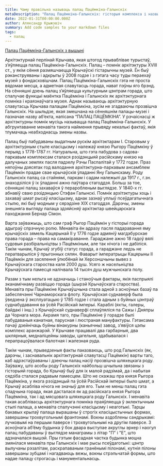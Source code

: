 ```yaml
---
title: Чаму правільна называць палац Пацёмкіна-Галынскіх
metaDescription: "Палац Пацёмкіна-Галынскіх: гісторыя комплекса і назвы"
date: 2022-01-31T00:00:00.000Z
author: Аляксандр Крыжэвіч
summary: Add code samples to your markdown files
tags:
  - палац
---
```

[Палац Пацёмкіна-Галынскіх з вышыні](/static/img/posts/palace/hero.jpg)

Архітэктурнай перлінай Крычава, якая штогод прываблівае турыстаў,
з’яўляецца палац Пацёмкіна-Галынскіх. Палац – помнік архітэктуры
XVIII ст., у якім сёння размяшчаецца Крычаўскі гістарычны музей. Ён быў
рэканструяваны і адкрыты ў 2008 годзе і з гэтага часу туды пераехаў музей з
фондасховішчам. Палац Пацёмкіна-Галынскіх гэта не проста вядомае месца,
а адметная славутасць горада, нават пэўны яго брэнд. На сённяшні дзень
палац з’яўляецца культурным цэнтрам горада, што спалучае функцыі
маёнтка Пацёмкіна і Галынскіх як архітэктурнага помніка і краязнаўчага
музея. Аднак называюць архітэктурную славутасць Крычава палацам
Пацёмкіна, зусім не згадваючы прозвішча Галынскіх. На шыльдзе, якая
змешчана на сённяшнім палацы-музеі і пазначае назву аб’екта, напісана
“ПАЛАЦ ПАЦЁМКІНА”. У рэчаіснасці ж архітэктурны помнік мусіць
называцца палац Пацёмкіна-Галынскіх. У абгрунтаванне менавіта такога
наймення прывяду некалькі фактаў, якія тлумачаць неабходнасць змены
назвы.

Палац быў пабудаваны выдатным рускім архітэктарам І. Старовым у
архітэктурным стыле класіцызму і належаў князю Рыгору Пацёмкіну ў
перыяд з 1778-1787 гг. Натуральна, што гэта пабудова з садова-паркавым
комплексам сталася рэзідэнцыяй расійскаму князю на далучаных землях
пасля падзелу Рэчы Паспалітай у 1772 годзе. Праз няпоўны дзясятак год
валодання архітэктурна-паркавым ансамблем Пацёмкін прадае свае
крычаўскія ўладанні Яну Галынскаму. Роду Галынскіх палац са стайнямі,
паркам і садам належылі да 1917 г., г.зн. знаходзіліся ў іх ўладанні ажно
паўтара стагоддзя. Больш за тое, сённяшні палац захаваўся ў пераробленым
выглядзе. У 1840-х гг. абнавіў сваю рэзідэнцыю Стэфан Галынскі. Помнік
архітэктуры хоць і захаваў шмат рысаў класіцызму, аднак зазнаў уплыў
псеўдагатычнага стылю, які быў модным у сярэдзіне ХІХ стагоддзя. Дарэчы,
змены знешняга выгляду палаца здзяйсняў архітэктар швейцарскага
паходжання Бернар Сімон.

Варта заўважыць, што сам граф Рыгор Пацёмкін у гісторыі горада
адыграў спрэчную ролю. Менавіта ён адразу пасля падаравання яму
крычаўскіх зямель Кацярынай ІІ у 1776 годзе адмяніў магдэбурскае права
горада – права на самакіраванне. Гараджане ажно 18 гадоў вялі судовыя
разбіральніцтвы з Пацёмкіным, але так нічога і не дабіліся. Такім чынам,
Крычаў згубіў статус горада, а гараджане ледзь не ператварыліся ў
прыгонных сялян. Фаварыт імператрыцы Кацярыны ІІ Пацёмкін для
засялення ўлюбёнай ім Херсоншчыны вывез з Крычаўскага староства каля 2000 душ.
Усяго ж насельніцтва Крычаўскага памесця налічвала 14 тысяч
душ мужчынскага полу.

Разам з тым нельга не адзначыць і станоўчыя фактары, якія паспрыялі
эканамічнаму развіццю горада (шырэй Крычаўскага староства). Менавіта
пры Пацёмкіне Крычаўшчына стала адной з асноўных базаў па забеспячэнні
Чарнаморскага флоту. Крычаўская суднаверф была ўведзена ў эксплуатацыю
ў 1785 годзе і стала адным з буйных цэнтраў суднабудавання ва ўсёй
Расійскай імперыі. Караблі (яхты, галеры, байдакі і інш.) з Крычаўскай
суднаверфі сплаўляліся па Сажы і Дняпры да Чорнага мора. Акрамя таго,
пры Пацёмкіне ў горадзе былі пабудаваныя канатная, парусная і люстраная
мануфактуры. Гэтаксама пачаў дзейнічаць буйны вінакурны (каньячны)
завод, з’явіўся цэлы комплекс аранжарэй. У Крычаве працавалі два
гарбарныя, два шклярныя, медналіцейны заводы, цагельня, здабывалася і
перапрацоўвалася балотная і жалезная руда.

Такім чынам, прыведзеныя факты паказваюць, што род Галынскіх (як,
дарэчы, і заснавальнік архітэктурнай славутасці Пацёмкін) варты таго, каб
адрэстаўраваны і дзеючы палац насіў прозвішча шляхецкага роду. Заўважу,
што асобы роду Галынскіх найбольш шчыльна звязаны з гісторыяй горада,
бо Крычаў быў для іх малой радзімай, да і набытая сядзіба сталася радавым
памесцем. Што не скажаш пра князя Рыгора Пацёмкіна, у якога рэзідэнцый
па ўсёй Расійскай імперыі было шмат, а Крычаў асабліва нічога не значыў
для яго. Тым не менш палац гэта спадчына горада, якая дасталася як ад
расійскага князя Рыгора Пацёмкіна, так і ад мясцовага шляхецкага роду
Галынскіх. І менавіта такая асаблівасць архітэктурнага помніка праяўляецца
ў эклектычным стылі палаца, а менавіта спалучэнні класіцызму і неаготыкі.
Тарцы бакавых крылаў палаца вырашаны ў строгіх класіцыстычных формах,
завершаны трохвугольнымі франтонамі. Вокны аздоблены сандрыкамі:
лучковымі на першым паверсе і трохвугольнымі на другім паверсе. З
асноўнага аб’ёму будынка ў бок двара выступае акруглы эркер і наогул палац
пабудаваны ў выглядзе манаграмы з літар &quot;П&quot; і &quot;Е&quot;, што адзначалася вышэй.
Пры гэтым фасадная частка будынка моцна змянілася менавіта пры
Галынскіх і мае рысы псеўдаготыкі: цэнтр вылучаны рэзалітам,
раскрапаваным гранёнымі пілонамі, кутнія пілоны завершаны зубцамі і
нагадваюць вежы, вокны стрэльчатай формы, што надае палацу строгасць і
манументальнасць.